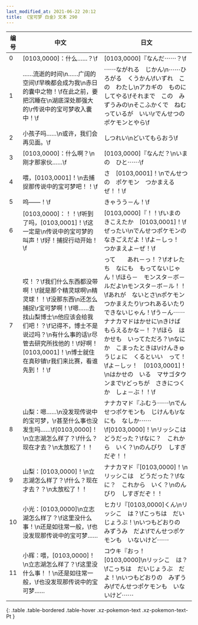```yaml
---
last_modified_at: 2021-06-22 20:12
title: 《宝可梦 白金》文本 290
---
```

| 编号 | 中文 | 日文 |
| ---- | ---- | ---- |
| 0 | [0103,0000]：什么……？\f | [0103,0000]『なんだ⋯⋯？\f |
| 1 | ……流逝的时间\n……广阔的空间\f早晚都会成为我\n赤日的囊中之物！\f在此之前，要把沉睡在\n湖底深处那强大的\r传说中的宝可梦收入囊中！\f | ⋯⋯ながれる　じかん\n⋯⋯ひろがる　くうかん\fいずれ　この　わたし\nアカギの　ものに　してやる\fそれまで　この　みずうみの\nそこふかくで　ねむっているが　いい\rでんせつの　ポケモンとやら\f |
| 2 | 小孩子吗……\n或许，我们会再见面。\f | しつれい\nどいてもらおう\f |
| 3 | [0103,0000]：什么啊？\n刚才那家伙……\f | [0103,0000]『なんだ？\nいまの　ひと⋯⋯\f |
| 4 | 喂，[0103,0001]！\n去捕捉那传说中的宝可梦吧！！\f | さ　[0103,0001]！\nでんせつの　ポケモン　つかまえるぜ！！\f |
| 5 | 呜——！\f | きゃうう－ん！\f |
| 6 | [0103,0000]：！！\f听到了吗，[0103,0001]！\f这一定是\n传说中的宝可梦的叫声！\f好！捕捉行动开始！\f | [0103,0000]『！！\fいまの　きこえたか　[0103,0001]！\fぜったい\nでんせつポケモンの　なきごえだよ！\fよ－しっ！　つかまえよ－ぜ！\f |
| 7 | 哎！？\f我们什么东西都没带啊！\f就是那个精灵球啊\n精灵球！！\f没那东西\n还怎么捕捉\r宝可梦啊！\f嗯……去找山梨博士\n他应该会给我们吧！？\f记得不，博士不是说过吗？\n有什么事的话\r尽管去研究所找他的！\f好啊！[0103,0001]！\n博士就住在真砂镇\r我们来比赛，看谁先到！！\f | って　　あれ－っ！？\fオレたち　なにも　もってないじゃん！\fほら－　モンスタ－ボ－ルだよ\nモンスタ－ボ－ル！！\fあれが　ないとさ\nポケモン　つかまえたり\rつれあるいたり　できないじゃん！\fう－ん⋯⋯　ナナカマドはかせに\nきけば　もらえるかな－！？\fほら　はかせも　いってただろ？\nなにか　こまったときは\rけんきゅうじょに　くるといい　って！\fよ－しッ！　[0103,0001]！\nはかせの　いる　マサゴタウンまで\rどっちが　さきにつくか　しょ－ぶ！！\f |
| 8 | 山梨：嗯……\n没发现传说中的宝可梦，\r甚至什么事也没发生吗……\f[0103,0000]！\n立志湖怎么样了？\f什么？现在才去？\n太放松了！！ | ナナカマド『ふむう⋯⋯\nでんせつポケモンも　じけんも\rなにも　なしか⋯⋯\f[0103,0000]！\nリッシこは　どうだった？\fなに？　これから　いく？\nのんびり　しすぎだぞ！！ |
| 9 | 山梨：[0103,0000]！\n立志湖怎么样了？\f什么？现在才去？？\n太放松了！！ | ナナカマド『[0103,0000]！\nリッシこは　どうだった？\fなに？　これから　いく？\nのんびり　しすぎだぞ！！ |
| 10 | 小光：[0103,0000]\n立志湖怎么样了？\f这里没什么事！\n还是如往常一般，\f也没发现那传说中的宝可梦…… | ヒカリ『[0103,0000]くん\nリッシこ　は？\fこっちは　だいじょうぶ！\nいつもどおりの　みずうみ　だよ\fでんせつポケモンも　いないけど⋯⋯ |
| 11 | 小辉：喂，[0103,0000]！\n立志湖怎么样了？\f这里没什么事！！\n还是如往常一般，\f也没发现那传说中的宝可梦…… | コウキ『おっ！　[0103,0000]\nリッシこ　は？\fこっちは　だいじょうぶ　だよ！\nいつもどおりの　みずうみ\fでんせつポケモンも　いないけど⋯⋯ |
{: .table .table-bordered .table-hover .xz-pokemon-text .xz-pokemon-text-Pt }